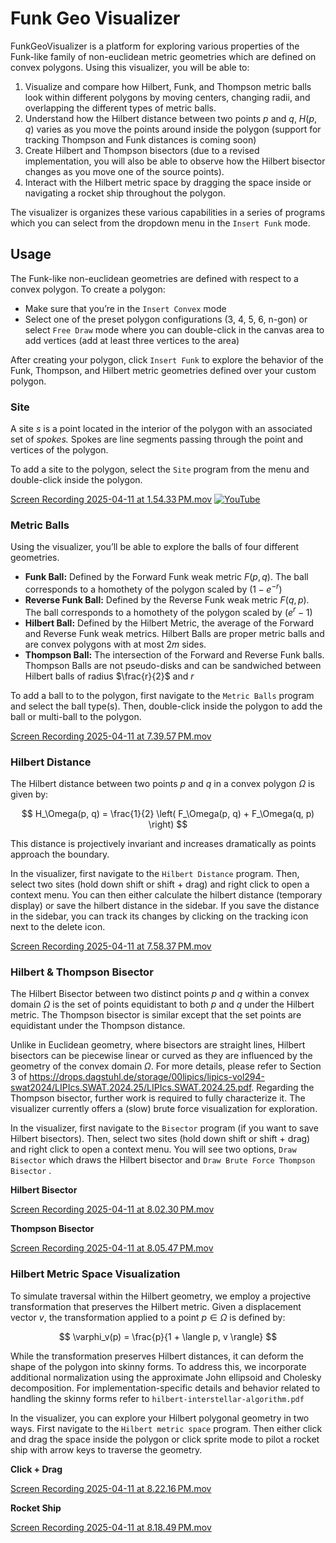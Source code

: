 # Funk Geo Visualizer

FunkGeoVisualizer is a platform for exploring various properties of the Funk-like family of non-euclidean metric geometries which are defined on convex polygons. Using this visualizer, you will be able to:

1. Visualize and compare how Hilbert, Funk, and Thompson metric balls look within different polygons by moving centers, changing radii, and overlapping the different types of metric balls.
2. Understand how the Hilbert distance between two points $p$ and $q$, $H(p,q)$ varies as you move the points around inside the polygon (support for tracking Thompson and Funk distances is coming soon)
3. Create Hilbert and Thompson bisectors (due to a revised implementation, you will also be able to observe how the Hilbert bisector changes as you move one of the source points). 
4. Interact with the Hilbert metric space by dragging the space inside or navigating a rocket ship throughout the polygon.

The visualizer is organizes these various capabilities in a series of programs which you can select from the dropdown menu in the `Insert Funk` mode.

## Usage

The Funk-like non-euclidean geometries are defined with respect to a convex polygon. To create a polygon:

- Make sure that you’re in the `Insert Convex` mode
- Select one of the preset polygon configurations (3, 4, 5, 6, n-gon) or select `Free Draw` mode where you can double-click in the canvas area to add vertices (add at least three vertices to the area)

After creating your polygon, click `Insert Funk` to explore the behavior of the Funk, Thompson, and Hilbert metric geometries defined over your custom polygon.

### Site

A site $s$ is a point located in the interior of the polygon with an associated set of *spokes.* Spokes are line segments passing through the point and vertices of the polygon. 

To add a site to the polygon, select the `Site` program from the menu and double-click inside the polygon.

[Screen Recording 2025-04-11 at 1.54.33 PM.mov](demos/Screen_Recording_2025-04-11_at_1.54.33_PM.mov)
[![YouTube](http://i.ytimg.com/vi/PdGqMP26EjU/hqdefault.jpg)](https://www.youtube.com/watch?v=PdGqMP26EjU)

### Metric Balls

Using the visualizer, you’ll be able to explore the balls of four different geometries.

- **Funk Ball:** Defined by the Forward Funk weak metric $F(p,q)$. The ball corresponds to a homothety of the polygon scaled by $(1 - e^{-r})$
- **Reverse Funk Ball:** Defined by the Reverse Funk weak metric $F(q, p)$. The ball corresponds to a homothety of the polygon scaled by $(e^r - 1)$
- **Hilbert Ball:** Defined by the Hilbert Metric, the average of the Forward and Reverse Funk weak metrics. Hilbert Balls are proper metric balls and are convex polygons with at most $2m$ sides.
- **Thompson Ball:** The intersection of the Forward and Reverse Funk balls. Thompson Balls are not pseudo-disks and can be sandwiched between Hilbert balls of radius $\frac{r}{2}$ and $r$

To add a ball to to the polygon, first navigate to the `Metric Balls` program and select the ball type(s). Then, double-click inside the polygon to add the ball or multi-ball to the polygon. 

[Screen Recording 2025-04-11 at 7.39.57 PM.mov](demos/Screen_Recording_2025-04-11_at_7.39.57_PM.mov)

### Hilbert Distance

The Hilbert distance between two points $p$ and $q$ in a convex polygon $\Omega$ is given by:

$$
H_\Omega(p, q) = \frac{1}{2} \left( F_\Omega(p, q) + F_\Omega(q, p) \right)
$$

This distance is projectively invariant and increases dramatically as points approach the boundary.

In the visualizer, first navigate to the `Hilbert Distance` program. Then, select two sites (hold down shift or shift + drag) and right click to open a context menu. You can then either calculate the hilbert distance (temporary display) or save the hilbert distance in the sidebar. If you save the distance in the sidebar, you can track its changes by clicking on the tracking icon next to the delete icon.

[Screen Recording 2025-04-11 at 7.58.37 PM.mov](demos/Screen_Recording_2025-04-11_at_7.58.37_PM.mov)

### Hilbert & Thompson Bisector

The Hilbert Bisector between two distinct points $p$ and $q$ within a convex domain $\Omega$ is the set of points equidistant to both $p$ and $q$ under the Hilbert metric. The Thompson bisector is similar except that the set points are equidistant under the Thompson distance.

Unlike in Euclidean geometry, where bisectors are straight lines, Hilbert bisectors can be piecewise linear or curved as they are influenced by the geometry of the convex domain $\Omega$. For more details, please refer to Section 3 of  https://drops.dagstuhl.de/storage/00lipics/lipics-vol294-swat2024/LIPIcs.SWAT.2024.25/LIPIcs.SWAT.2024.25.pdf. Regarding the Thompson bisector, further work is required to fully characterize it. The visualizer currently offers a (slow) brute force visualization for exploration.

In the visualizer, first navigate to the `Bisector` program (if you want to save Hilbert bisectors). Then, select two sites (hold down shift or shift + drag) and right click to open a context menu. You will see two options, `Draw Bisector` which draws the Hilbert bisector and `Draw Brute Force Thompson Bisector` .

**Hilbert Bisector**

[Screen Recording 2025-04-11 at 8.02.30 PM.mov](demos/Screen_Recording_2025-04-11_at_8.02.30_PM.mov)

**Thompson Bisector**

[Screen Recording 2025-04-11 at 8.05.47 PM.mov](demos/Screen_Recording_2025-04-11_at_8.05.47_PM.mov)

### Hilbert Metric Space Visualization

To simulate traversal within the Hilbert geometry, we employ a projective transformation that preserves the Hilbert metric. Given a displacement vector $v$, the transformation applied to a point  $p \in \Omega$ is defined by:

$$
\varphi_v(p) = \frac{p}{1 + \langle p, v \rangle}
$$

While the transformation preserves Hilbert distances, it can deform the shape of the polygon into skinny forms. To address this, we incorporate additional normalization using the approximate John ellipsoid and Cholesky decomposition. For implementation-specific details and behavior related to handling the skinny forms refer to `hilbert-interstellar-algorithm.pdf`

In the visualizer, you can explore your Hilbert polygonal geometry in two ways. First navigate to the `Hilbert metric space` program. Then either click and drag the space inside the polygon or click sprite mode to pilot a rocket ship with arrow keys to traverse the geometry.

**Click + Drag**

[Screen Recording 2025-04-11 at 8.22.16 PM.mov](demos/Screen_Recording_2025-04-11_at_8.22.16_PM.mov)

**Rocket Ship**

[Screen Recording 2025-04-11 at 8.18.49 PM.mov](demos/Screen_Recording_2025-04-11_at_8.18.49_PM.mov)
